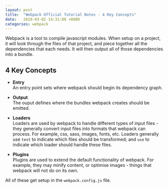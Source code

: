 ```yaml
---
layout: post
title:  "Webpack Official Tutorial Notes - 4 Key Concepts"
date:   2018-03-02 14:31:00 +0800
categories: webpack
---
```


Webpack is a tool to compile javascript modules. When setup on a project, it will look through the files of that project, and piece together all the dependencies that each needs. It will then output all of those dependencies into a bundle.

4 Key Concepts
---

- **Entry**  
An entry point sets where webpack should begin its dependency graph. 

- **Output**  
The ouput defines where the bundles webpack creates should be emitted.

- **Loaders**  
Loaders are used by webpack to handle different types of input files - they generally convert input files into formats that webpack can process. For example, css, sass, images, fonts, etc. Loaders generally use `test` to indicate which files should be transformed; and `use` to indicate which loader should handle these files.

- **Plugins**  
Plugins are used to extend the default functionality of webpack. For example, they may minify content, or optimise images - things that webpack will not do on its own.

All of these get setup in the `webpack.config.js` file.

